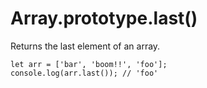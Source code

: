 # Array.prototype.last()

Returns the last element of an array.

```
let arr = ['bar', 'boom!!', 'foo'];
console.log(arr.last()); // 'foo'
```
